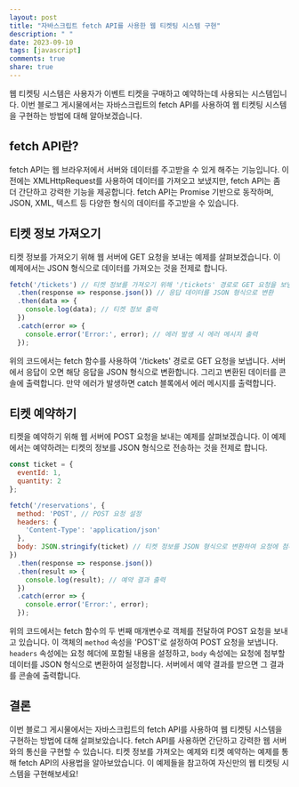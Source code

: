 ```yaml
---
layout: post
title: "자바스크립트 fetch API를 사용한 웹 티켓팅 시스템 구현"
description: " "
date: 2023-09-10
tags: [javascript]
comments: true
share: true
---
```


웹 티켓팅 시스템은 사용자가 이벤트 티켓을 구매하고 예약하는데 사용되는 시스템입니다. 이번 블로그 게시물에서는 자바스크립트의 fetch API를 사용하여 웹 티켓팅 시스템을 구현하는 방법에 대해 알아보겠습니다.

## fetch API란?

fetch API는 웹 브라우저에서 서버와 데이터를 주고받을 수 있게 해주는 기능입니다. 이전에는 XMLHttpRequest를 사용하여 데이터를 가져오고 보냈지만, fetch API는 좀 더 간단하고 강력한 기능을 제공합니다. fetch API는 Promise 기반으로 동작하며, JSON, XML, 텍스트 등 다양한 형식의 데이터를 주고받을 수 있습니다.

## 티켓 정보 가져오기

티켓 정보를 가져오기 위해 웹 서버에 GET 요청을 보내는 예제를 살펴보겠습니다. 이 예제에서는 JSON 형식으로 데이터를 가져오는 것을 전제로 합니다.

```javascript
fetch('/tickets') // 티켓 정보를 가져오기 위해 '/tickets' 경로로 GET 요청을 보냄
  .then(response => response.json()) // 응답 데이터를 JSON 형식으로 변환
  .then(data => {
    console.log(data); // 티켓 정보 출력
  })
  .catch(error => {
    console.error('Error:', error); // 에러 발생 시 에러 메시지 출력
  });
```

위의 코드에서는 fetch 함수를 사용하여 '/tickets' 경로로 GET 요청을 보냅니다. 서버에서 응답이 오면 해당 응답을 JSON 형식으로 변환합니다. 그리고 변환된 데이터를 콘솔에 출력합니다. 만약 에러가 발생하면 catch 블록에서 에러 메시지를 출력합니다.

## 티켓 예약하기

티켓을 예약하기 위해 웹 서버에 POST 요청을 보내는 예제를 살펴보겠습니다. 이 예제에서는 예약하려는 티켓의 정보를 JSON 형식으로 전송하는 것을 전제로 합니다.

```javascript
const ticket = {
  eventId: 1,
  quantity: 2
};

fetch('/reservations', {
  method: 'POST', // POST 요청 설정
  headers: {
    'Content-Type': 'application/json'
  },
  body: JSON.stringify(ticket) // 티켓 정보를 JSON 형식으로 변환하여 요청에 첨부
})
  .then(response => response.json())
  .then(result => {
    console.log(result); // 예약 결과 출력
  })
  .catch(error => {
    console.error('Error:', error);
  });
```

위의 코드에서는 fetch 함수의 두 번째 매개변수로 객체를 전달하여 POST 요청을 보내고 있습니다. 이 객체의 `method` 속성을 'POST'로 설정하여 POST 요청을 보냅니다. `headers` 속성에는 요청 헤더에 포함될 내용을 설정하고, `body` 속성에는 요청에 첨부할 데이터를 JSON 형식으로 변환하여 설정합니다. 서버에서 예약 결과를 받으면 그 결과를 콘솔에 출력합니다.

## 결론

이번 블로그 게시물에서는 자바스크립트의 fetch API를 사용하여 웹 티켓팅 시스템을 구현하는 방법에 대해 살펴보았습니다. fetch API를 사용하면 간단하고 강력한 웹 서버와의 통신을 구현할 수 있습니다. 티켓 정보를 가져오는 예제와 티켓 예약하는 예제를 통해 fetch API의 사용법을 알아보았습니다. 이 예제들을 참고하여 자신만의 웹 티켓팅 시스템을 구현해보세요!